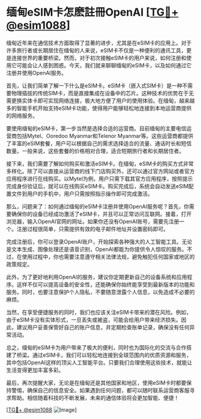 # 缅甸eSIM卡怎麽註冊OpenAI [[TG💪+ @esim1088](https://t.me/s/esim1088)]

缅甸近年来在通信技术方面取得了显著的进步，尤其是在eSIM卡的应用上。对于许多旅行者或长期居住在缅甸的人来说，eSIM卡不仅是一种便利的通讯工具，更是连接世界的重要桥梁。然而，对于初次接触eSIM卡的用户来说，如何注册和使用它可能会让人感到困惑。今天，我们就来聊聊缅甸的eSIM卡，以及如何通过它注册并使用OpenAI服务。

首先，让我们简单了解一下什么是eSIM卡。eSIM卡（嵌入式SIM卡）是一种不需要物理插拔的传统SIM卡，而是直接集成在设备中的芯片。这种技术的优势在于无需更换实体卡即可实现网络连接，极大地方便了用户的使用体验。在缅甸，越来越多的智能手机开始支持eSIM卡功能，使得用户能够轻松地连接到本地运营商提供的网络服务。

要使用缅甸的eSIM卡，第一步当然是选择合适的运营商。目前缅甸的主要电信运营商包括Mytel、Ooredoo Myanmar和Telenor Myanmar等。这些运营商都提供了丰富的eSIM套餐，用户可以根据自己的需求选择适合的流量、通话时长和短信数量。一般来说，这些套餐的价格相对合理，适合短期旅行者和长期居住者。

接下来，我们需要了解如何购买和激活eSIM卡。在缅甸，eSIM卡的购买方式非常多样化。除了可以直接从运营商的线下门店购买外，还可以通过官方网站或者官方应用程序进行在线购买。以Mytel为例，用户只需下载其官方应用程序，按照提示完成身份验证后，就可以在线购买eSIM卡。购买完成后，系统会自动发送eSIM配置文件到用户的手机中，用户只需按照指示操作即可完成激活。

那么，问题来了：如何通过缅甸的eSIM卡注册并使用OpenAI服务呢？首先，你需要确保你的设备已经成功激活了eSIM卡，并且可以正常访问互联网。接着，打开浏览器，输入OpenAI官网的网址。如果你还没有OpenAI账号，需要先注册一个。注册过程很简单，只需提供有效的电子邮件地址并设置密码即可。

完成注册后，你可以登录OpenAI账户，开始探索各种强大的人工智能工具。无论是文本生成、图像处理还是语音识别，OpenAI都能为你提供令人惊叹的服务。不过，在使用过程中，你也需要注意遵守相关法律法规，避免触犯任何国家或地区的政策规定。

此外，为了更好地利用OpenAI的服务，建议你定期更新自己的设备系统和应用程序。这样不仅可以提高设备的安全性，还能确保你始终能享受到最新版本的功能和服务。同时，也要注意保护个人隐私，不要随意泄露个人信息，以免造成不必要的麻烦。

当然，在享受便捷服务的同时，我们也应该关注eSIM卡带来的潜在风险。例如，由于eSIM卡没有实体形式，一旦丢失或被盗，可能会给用户带来经济损失。因此，建议用户妥善保管好自己的账户信息，并定期检查账单记录，确保没有任何异常活动。

总之，缅甸的eSIM卡为用户带来了极大的便利，同时也为国际化的交流与合作搭建了桥梁。通过eSIM卡，我们可以轻松地连接到全球范围内的优质资源和服务，其中包括OpenAI这样的顶尖人工智能平台。只要我们合理使用这些技术，就能让生活变得更加丰富多彩。

最后，再次提醒大家，无论是在缅甸还是其他国家和地区，使用eSIM卡时都要保持警惕，确保自己的信息安全。如果遇到任何问题，都可以随时联系运营商客服寻求帮助。相信随着科技的不断发展，未来的通信体验将会更加智能、便捷！

[[TG💪+ @esim1088](https://t.me/s/esim1088) ![Image](https://i.postimg.cc/4NQfJmqS/Snipaste-2025-05-13-00-14-12.png)]